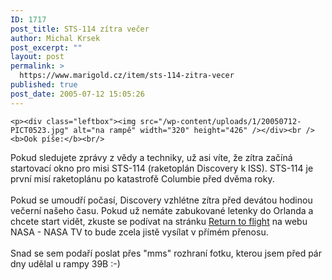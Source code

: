 ```yaml
---
ID: 1717
post_title: STS-114 zítra večer
author: Michal Krsek
post_excerpt: ""
layout: post
permalink: >
  https://www.marigold.cz/item/sts-114-zitra-vecer
published: true
post_date: 2005-07-12 15:05:26
---
```

	<p><div class="leftbox"><img src="/wp-content/uploads/1/20050712-PICT0523.jpg" alt="na rampě" width="320" height="426" /></div><br /><b>Ook píše:</b><br/>
Pokud
sledujete zprávy z vědy a techniky, už asi víte, že zítra začíná
startovací okno pro misi STS-114 (raketoplán Discovery k ISS). STS-114
je první misí raketoplánu po katastrofě Columbie před dvěma roky. <br />
<br />
Pokud se umoudří počasí, Discovery vzhlétne zítra před devátou hodinou
večerní našeho času. Pokud už nemáte zabukované letenky do Orlanda a
chcete start vidět, zkuste se podívat na stránku <a href="http://www.nasa.gov/returntoflight/main/index.html" >Return to flight</a> na webu NASA - NASA TV to bude zcela jistě vysílat v přímém přenosu.<br />
<br />
Snad se sem podaří poslat přes "mms" rozhraní fotku, kterou jsem před pár dny udělal u rampy 39B :-)
</p>
</p>